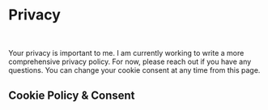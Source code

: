 # Privacy


<br>

Your privacy is important to me. I am currently working to write a more comprehensive privacy policy. For now, please reach out if you have any questions. You can change your cookie consent at any time from this page.

## Cookie Policy & Consent

<script id="CookieDeclaration" src="https://consent.cookiebot.com/82663239-8582-483e-b4d1-f7ebbd33c40c/cd.js" type="text/javascript" async></script>
